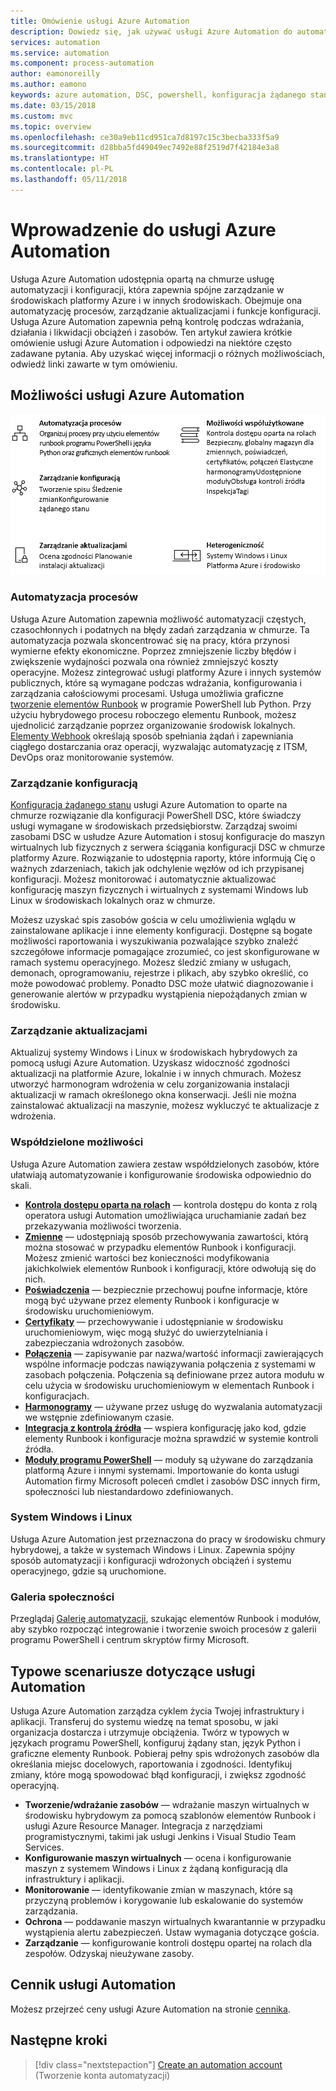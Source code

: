 ```yaml
---
title: Omówienie usługi Azure Automation
description: Dowiedz się, jak używać usługi Azure Automation do automatyzacji cyklu życia infrastruktury i aplikacji.
services: automation
ms.service: automation
ms.component: process-automation
author: eamonoreilly
ms.author: eamono
keywords: azure automation, DSC, powershell, konfiguracja żądanego stanu, zarządzanie aktualizacjami, śledzenie zmian, spis, elementy runbook, python, graficzne
ms.date: 03/15/2018
ms.custom: mvc
ms.topic: overview
ms.openlocfilehash: ce30a9eb11cd951ca7d8197c15c3becba333f5a9
ms.sourcegitcommit: d28bba5fd49049ec7492e88f2519d7f42184e3a8
ms.translationtype: HT
ms.contentlocale: pl-PL
ms.lasthandoff: 05/11/2018
---
```

# <a name="an-introduction-to-azure-automation"></a>Wprowadzenie do usługi Azure Automation

Usługa Azure Automation udostępnia opartą na chmurze usługę automatyzacji i konfiguracji, która zapewnia spójne zarządzanie w środowiskach platformy Azure i w innych środowiskach. Obejmuje ona automatyzację procesów, zarządzanie aktualizacjami i funkcje konfiguracji. Usługa Azure Automation zapewnia pełną kontrolę podczas wdrażania, działania i likwidacji obciążeń i zasobów.
Ten artykuł zawiera krótkie omówienie usługi Azure Automation i odpowiedzi na niektóre często zadawane pytania. Aby uzyskać więcej informacji o różnych możliwościach, odwiedź linki zawarte w tym omówieniu.

## <a name="azure-automation-capabilities"></a>Możliwości usługi Azure Automation

![Możliwości automatyzacji — omówienie](media/automation-overview/automation-overview.png)

### <a name="process-automation"></a>Automatyzacja procesów

Usługa Azure Automation zapewnia możliwość automatyzacji częstych, czasochłonnych i podatnych na błędy zadań zarządzania w chmurze. Ta automatyzacja pozwala skoncentrować się na pracy, która przynosi wymierne efekty ekonomiczne. Poprzez zmniejszenie liczby błędów i zwiększenie wydajności pozwala ona również zmniejszyć koszty operacyjne. Możesz zintegrować usługi platformy Azure i innych systemów publicznych, które są wymagane podczas wdrażania, konfigurowania i zarządzania całościowymi procesami. Usługa umożliwia graficzne [tworzenie elementów Runbook](automation-runbook-types.md) w programie PowerShell lub Python. Przy użyciu hybrydowego procesu roboczego elementu Runbook, możesz ujednolicić zarządzanie poprzez organizowanie środowisk lokalnych. [Elementy Webhook](automation-webhooks.md) określają sposób spełniania żądań i zapewniania ciągłego dostarczania oraz operacji, wyzwalając automatyzację z ITSM, DevOps oraz monitorowanie systemów.

### <a name="configuration-management"></a>Zarządzanie konfiguracją

[Konfiguracja żądanego stanu](automation-dsc-overview.md) usługi Azure Automation to oparte na chmurze rozwiązanie dla konfiguracji PowerShell DSC, które świadczy usługi wymagane w środowiskach przedsiębiorstw. Zarządzaj swoimi zasobami DSC w usłudze Azure Automation i stosuj konfiguracje do maszyn wirtualnych lub fizycznych z serwera ściągania konfiguracji DSC w chmurze platformy Azure. Rozwiązanie to udostępnia raporty, które informują Cię o ważnych zdarzeniach, takich jak odchylenie węzłów od ich przypisanej konfiguracji. Możesz monitorować i automatycznie aktualizować konfigurację maszyn fizycznych i wirtualnych z systemami Windows lub Linux w środowiskach lokalnych oraz w chmurze.

Możesz uzyskać spis zasobów gościa w celu umożliwienia wglądu w zainstalowane aplikacje i inne elementy konfiguracji. Dostępne są bogate możliwości raportowania i wyszukiwania pozwalające szybko znaleźć szczegółowe informacje pomagające zrozumieć, co jest skonfigurowane w ramach systemu operacyjnego. Możesz śledzić zmiany w usługach, demonach, oprogramowaniu, rejestrze i plikach, aby szybko określić, co może powodować problemy. Ponadto DSC może ułatwić diagnozowanie i generowanie alertów w przypadku wystąpienia niepożądanych zmian w środowisku.

### <a name="update-management"></a>Zarządzanie aktualizacjami

Aktualizuj systemy Windows i Linux w środowiskach hybrydowych za pomocą usługi Azure Automation. Uzyskasz widoczność zgodności aktualizacji na platformie Azure, lokalnie i w innych chmurach. Możesz utworzyć harmonogram wdrożenia w celu zorganizowania instalacji aktualizacji w ramach określonego okna konserwacji. Jeśli nie można zainstalować aktualizacji na maszynie, możesz wykluczyć te aktualizacje z wdrożenia.

### <a name="shared-capabilities"></a>Współdzielone możliwości

Usługa Azure Automation zawiera zestaw współdzielonych zasobów, które ułatwiają automatyzowanie i konfigurowanie środowiska odpowiednio do skali.

* **[Kontrola dostępu oparta na rolach](automation-role-based-access-control.md)** — kontrola dostępu do konta z rolą operatora usługi Automation umożliwiająca uruchamianie zadań bez przekazywania możliwości tworzenia.
* **[Zmienne](automation-variables.md)** — udostępniają sposób przechowywania zawartości, którą można stosować w przypadku elementów Runbook i konfiguracji. Możesz zmienić wartości bez konieczności modyfikowania jakichkolwiek elementów Runbook i konfiguracji, które odwołują się do nich.
* **[Poświadczenia](automation-credentials.md)** — bezpiecznie przechowuj poufne informacje, które mogą być używane przez elementy Runbook i konfiguracje w środowisku uruchomieniowym.
* **[Certyfikaty](automation-certificates.md)** — przechowywanie i udostępnianie w środowisku uruchomieniowym, więc mogą służyć do uwierzytelniania i zabezpieczania wdrożonych zasobów.
* **[Połączenia](automation-connections.md)** — zapisywanie par nazwa/wartość informacji zawierających wspólne informacje podczas nawiązywania połączenia z systemami w zasobach połączenia. Połączenia są definiowane przez autora modułu w celu użycia w środowisku uruchomieniowym w elementach Runbook i konfiguracjach.
* **[Harmonogramy](automation-schedules.md)** — używane przez usługę do wyzwalania automatyzacji we wstępnie zdefiniowanym czasie.
* **[Integracja z kontrolą źródła](automation-source-control-integration.md)** — wspiera konfigurację jako kod, gdzie elementy Runbook i konfiguracje można sprawdzić w systemie kontroli źródła.
* **[Moduły programu PowerShell](automation-integration-modules.md)** — moduły są używane do zarządzania platformą Azure i innymi systemami. Importowanie do konta usługi Automation firmy Microsoft poleceń cmdlet i zasobów DSC innych firm, społeczności lub niestandardowo zdefiniowanych.

### <a name="windows-and-linux"></a>System Windows i Linux

Usługa Azure Automation jest przeznaczona do pracy w środowisku chmury hybrydowej, a także w systemach Windows i Linux. Zapewnia spójny sposób automatyzacji i konfiguracji wdrożonych obciążeń i systemu operacyjnego, gdzie są uruchomione.

### <a name="community-gallery"></a>Galeria społeczności

Przeglądaj [Galerię automatyzacji](automation-runbook-gallery.md), szukając elementów Runbook i modułów, aby szybko rozpocząć integrowanie i tworzenie swoich procesów z galerii programu PowerShell i centrum skryptów firmy Microsoft.

## <a name="common-scenarios-for-automation"></a>Typowe scenariusze dotyczące usługi Automation

Usługa Azure Automation zarządza cyklem życia Twojej infrastruktury i aplikacji. Transferuj do systemu wiedzę na temat sposobu, w jaki organizacja dostarcza i utrzymuje obciążenia. Twórz w typowych w językach programu PowerShell, konfiguruj żądany stan, język Python i graficzne elementy Runbook. Pobieraj pełny spis wdrożonych zasobów dla określania miejsc docelowych, raportowania i zgodności. Identyfikuj zmiany, które mogą spowodować błąd konfiguracji, i zwiększ zgodność operacyjną.

* **Tworzenie/wdrażanie zasobów** — wdrażanie maszyn wirtualnych w środowisku hybrydowym za pomocą szablonów elementów Runbook i usługi Azure Resource Manager. Integracja z narzędziami programistycznymi, takimi jak usługi Jenkins i Visual Studio Team Services.
* **Konfigurowanie maszyn wirtualnych** — ocena i konfigurowanie maszyn z systemem Windows i Linux z żądaną konfiguracją dla infrastruktury i aplikacji.
* **Monitorowanie** — identyfikowanie zmian w maszynach, które są przyczyną problemów i korygowanie lub eskalowanie do systemów zarządzania.
* **Ochrona** — poddawanie maszyn wirtualnych kwarantannie w przypadku wystąpienia alertu zabezpieczeń. Ustaw wymagania dotyczące gościa.
* **Zarządzanie** — konfigurowanie kontroli dostępu opartej na rolach dla zespołów. Odzyskaj nieużywane zasoby.

## <a name="pricing-for-automation"></a>Cennik usługi Automation

Możesz przejrzeć ceny usługi Azure Automation na stronie [cennika](https://azure.microsoft.com/pricing/details/automation/).

## <a name="next-steps"></a>Następne kroki

> [!div class="nextstepaction"]
> [Create an automation account](automation-quickstart-create-account.md) (Tworzenie konta automatyzacji)
